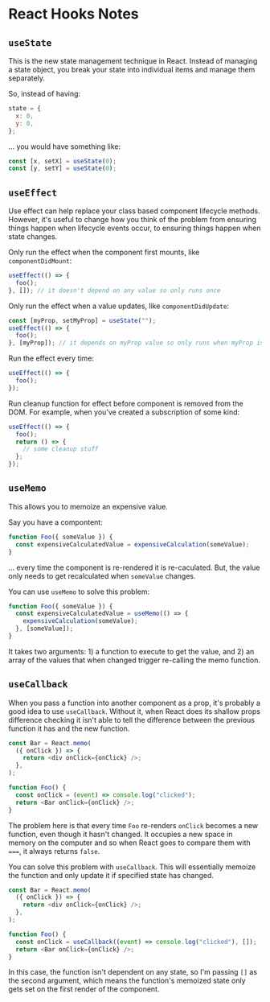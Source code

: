 # React Hooks Notes

## `useState`

This is the new state management technique in React.  Instead of managing a state object, you break your state into individual items and manage them separately.

So, instead of having:

```javascript
state = {
  x: 0,
  y: 0,
};
```

... you would have something like:

```javascript
const [x, setX] = useState(0);
const [y, setY] = useState(0);
```

## `useEffect`

Use effect can help replace your class based component lifecycle methods.  However, it's useful to change how you think of the problem from ensuring things happen when lifecycle events occur, to ensuring things happen when state changes.

Only run the effect when the component first mounts, like `componentDidMount`:

```javascript
useEffect(() => {
  foo();
}, []); // it doesn't depend on any value so only runs once
```

Only run the effect when a value updates, like `componentDidUpdate`:

```javascript
const [myProp, setMyProp] = useState("");
useEffect(() => {
  foo();
}, [myProp]); // it depends on myProp value so only runs when myProp is updated
```

Run the effect every time:

```javascript
useEffect(() => {
  foo();
});
```

Run cleanup function for effect before component is removed from the DOM.  For example, when you've created a subscription of some kind:


```javascript
useEffect(() => {
  foo();
  return () => {
    // some cleanup stuff
  };
});
```

## `useMemo`

This allows you to memoize an expensive value.

Say you have a compontent:

```javascript
function Foo({ someValue }) {
  const expensiveCalculatedValue = expensiveCalculation(someValue);
}
```

... every time the component is re-rendered it is re-caculated.  But, the value only needs to get recalculated when `someValue` changes.

You can use `useMemo` to solve this problem:

```javascript
function Foo({ someValue }) {
  const expensiveCalculatedValue = useMemo(() => {
    expensiveCalculation(someValue);
  }, [someValue]);
}
```

It takes two arguments: 1) a function to execute to get the value, and 2) an array of the values that when changed trigger re-calling the memo function.


## `useCallback`

When you pass a function into another component as a prop, it's probably a good idea to use `useCallback`.  Without it, when React does its shallow props difference checking it isn't able to tell the difference between the previous function it has and the new function.

```javascript
const Bar = React.memo(
  ({ onClick }) => {
    return <div onClick={onClick} />;
  },
);

function Foo() {
  const onClick = (event) => console.log("clicked");
  return <Bar onClick={onClick} />;
}
```

The problem here is that every time `Foo` re-renders `onClick` becomes a new function, even though it hasn't changed.  It occupies a new space in memory on the computer and so when React goes to compare them with `===`, it always returns `false`.

You can solve this problem with `useCallback`.  This will essentially memoize the function and only update it if specified state has changed.


```javascript
const Bar = React.memo(
  ({ onClick }) => {
    return <div onClick={onClick} />;
  },
);

function Foo() {
  const onClick = useCallback((event) => console.log("clicked"), []);
  return <Bar onClick={onClick} />;
}
```

In this case, the function isn't dependent on any state, so I'm passing `[]` as the second argument, which means the function's memoized state only gets set on the first render of the component.
